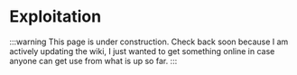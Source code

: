 # Exploitation

:::warning
This page is under construction. Check back soon because I am actively updating the wiki, I just wanted to get something online in case anyone can get use from what is up so far.
:::
